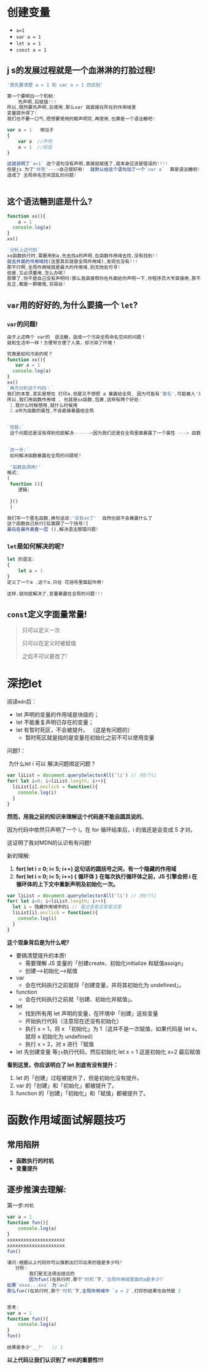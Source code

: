 # 创建变量

- `a=1`
- `var a = 1`
- `let a = 1`
- `const a = 1`



## **j s的发展过程就是一个血淋淋的打脸过程!**

```javascript
'首先要清楚 a = 1 和 var a = 1 的区别'

第一个要明白一个机制:
	先声明,后赋值!!!
所以,既然要先声明,后使用,那么var 就直接在所在的作用域里
变量提升得了! 
我们也不要一口气,把想要使用的都声明完,再使用,也算是一个语法糖吧!

var a = 1   相当于
{
    var a  //声明
    a = 1  //赋值
}

这就说明了`a=1` 这个语句没有声明,直接就赋值了,就本身应该是错误的!!!!
但是js 为了'作秀'--->自己很好用!  就默认给这个语句加了一个`var a`  算是语法糖吧! 
造成了 全局命名空间混乱的问题!
    

```



## **这个语法糖到底是什么?**

```javascript
function xx(){
    a = 1
  console.log(a)
}
xx()

`分析上述代码`
xx函数执行时,需要用到a,先去找a的声明,在函数作用域去找,没有找到!!
就去外面的作用域找(这里其实就是全局作用域),发现也没有!!!
那不行啊,全局作用域就是最大的作用域,别无他处可寻!
但是,又必须要用,怎么办呢?
那算了,你不是自己没有声明吗!那么我直接帮你在外面给你声明一下,你程序员大爷直接用,那不就得了!
反正,都是一群懒鬼,穷屌丝!
```



## **`var`用的好好的,为什么要搞一个 `let`?** 



### `var`的问题!

```javascript
由于上述两个 var的　语法糖，造成一个污染全局命名空间的问题！
就和生活中一样！方便带方便了人类，却污染了环境！

究竟是如何污染的呢？
function xx(){
   var a = 1
  console.log(a)
}
xx()
`再次分析这个代码：`
我们的本意,其实是想在 打印a,但是又不想把 a 暴露给全局, 因为可能有'重名',可能被人'乱改'!
所以,我们用函数作用域 , 也就是xx函数,包裹,这样有两个好处:
 1.我什么时候想用,就什么时候用
 2.a作为函数的属性,不会直接暴露给全局


`但是:`
 这个问题还是没有得到彻底解决------>因为我们还是在全局里面暴露了一个属性 ---> 函数xx!
     

`进一步:`
 如何解决函数暴露在全局的问题呢?
 
 '函数自调用!'
格式:
(
 function (){
    逻辑; 
     
 }()
 )

我们写一个匿名函数,换句话说:'没有xx了'  自然也就不会暴露什么了
这个函数自己执行[后面跟了一个括号!]
最后在最外面套一层 (),解决语法报错问题!

```



### `let`是如何解决的呢?

```javascript
let 的语法:
{
    let a = 1
}
定义了一个a ,这个a,只在 花括号里面起作用!
 
这样,就彻底解决了,变量暴露在全局的问题!!!
```





## `const`定义字面量常量!

> 只可以定义一次
>
> 只可以在定义时被赋值
>
> 之后不可以更改了!





# 深挖let

阅读`mdn`后：

- let 声明的变量的作用域是块级的；
- let 不能重复声明已存在的变量；
- let 有暂时死区，不会被提升。 （这是有问题的）
  - 暂时死区就是指的是变量在初始化之前不可以使用变量

问题1：

​	为什么let  i 可以 解决问题绑定问题？

```javascript
var liList = document.querySelectorAll('li') // 共5个li
for( let i=0; i<liList.length; i++){
  liList[i].onclick = function(){
    console.log(i)
  }
}
```

**然而，用我之前的知识来理解这个代码是不能自圆其说的**。

因为代码中依然只声明了一个 i，在 for 循环结束后，i 的值还是会变成 5 才对。



这证明了我对MDN的认识有有问题!

新的理解:

1. **for( let i = 0; i< 5; i++) 这句话的圆括号之间，有一个隐藏的作用域**
2. **for( let i = 0; i< 5; i++) { 循环体 } 在每次执行循环体之前，JS 引擎会把 i 在循环体的上下文中重新声明及初始化一次。**

```javascript
var liList = document.querySelectorAll('li') // 共5个li
for( let i=0; i<liList.length; i++){
  let i = 隐藏作用域中的i // 看这里看这里看这里
  liList[i].onclick = function(){
    console.log(i)
  }
}
```



**这个现象背后是为什么呢?**

- 要搞清楚提升的本质!
  - 需要理解 JS 变量的「创建create、初始化initialize 和赋值assign」
  -   创建-->初始化–->赋值
- var 
  - 会在代码执行之前就将「创建变量，并将其初始化为 undefined」。
- function
  - 会在代码执行之前就「创建、初始化并赋值」。
- let
  - 找到所有用 let 声明的变量，在环境中「创建」这些变量
  - 开始执行代码（注意现在还没有初始化）
  - 执行 x = 1，将 x 「初始化」为 1（这并不是一次赋值，如果代码是 let x，就将 x 初始化为 undefined）
  - 执行 x = 2，对 x 进行「赋值
- let 先创建变量   等`js`执行代码，然后初始化 let x = 1 这是初始化   x=2 最后赋值 

**看到这里，你应该明白了 let 到底有没有提升：**

1. let 的「创建」过程被提升了，但是初始化没有提升。
2. var 的「创建」和「初始化」都被提升了。
3. function 的「创建」「初始化」和「赋值」都被提升了。


  









# 函数作用域面试解题技巧



## 常用陷阱

- **函数执行的时机**
- **变量提升**



## 逐步推演去理解:

第一步:`时机`

```javascript
var a = 1
function fun(){
    console.log(a)
}
xxxxxxxxxxxxxxxxxxxxx
xxxxxxxxxxxxxxxxxxxxx
fun()  

请问:根据以上代码你可以推断出打印出来的值是多少吗?
   分析:
		我们是无法得出结论的
		因为fun()在执行时,那个'时机'下,`全局作用域里面的a是多少?`
如果`xxxx...xxx` 为`a=2`
那么fun()在执行时,那个'时机'下,全局作用域中 `a = 2`,打印的结果也自然是 2


思考:
var a = 1
function fun(){
    console.log(a)
}
fun()
 
结果是多少'__?'   // 1
```



**以上代码让我们认识到了  `时机`的重要性!!!**



